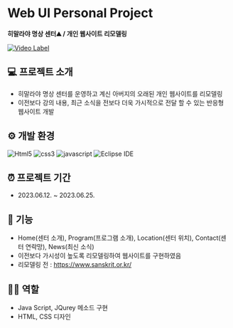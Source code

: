 # Web UI Personal Project
**히말라야 명상 센터⛰️ / 개인 웹사이트 리모델링**

[![Video Label](http://img.youtube.com/vi/jSNnz2GkuPw/0.jpg)](https://youtu.be/jSNnz2GkuPw)

## 💻 프로젝트 소개
* 히말라야 명상 센터를 운영하고 계신 아버지의 오래된 개인 웹사이트를 리모델링
* 이전보다 강의 내용, 최근 소식을 전보다 더욱 가시적으로 전달 할 수 있는 반응형 웹사이트 개발

## ⚙️ 개발 환경
![Html5](https://img.shields.io/badge/Html5-E34F26.svg?&style=for-the-badge&logo=Html5&logoColor=white)
![css3](https://img.shields.io/badge/css3-1572B6.svg?&style=for-the-badge&logo=css3&logoColor=white)
![javascript](https://img.shields.io/badge/javascript-F7DF1E.svg?&style=for-the-badge&logo=javascript&logoColor=white)
![Eclipse IDE](https://img.shields.io/badge/Eclipse%20IDE-2C2255.svg?&style=for-the-badge&logo=Eclipse%20IDE&logoColor=white)

## ⏰ 프로젝트 기간
* 2023.06.12. ~ 2023.06.25. 

## 📌 기능
* Home(센터 소개), Program(프로그램 소개), Location(센터 위치), Contact(센터 연락망), News(최신 소식)
* 이전보다 가시성이 높도록 리모델링하여 웹사이트를 구현하였음
* 리모델링 전 : https://www.sanskrit.or.kr/

## 👩‍💻 역할
* Java Script, JQurey 메소드 구현
* HTML, CSS 디자인
